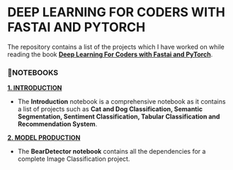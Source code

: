 # **DEEP LEARNING FOR CODERS WITH FASTAI AND PYTORCH**

The repository contains a list of the projects which I have worked on while reading the book [**Deep Learning For Coders with Fastai and PyTorch**](https://course.fast.ai/#). 

### **📒NOTEBOOKS**

[**1. INTRODUCTION**](https://github.com/ThinamXx/Fastai/tree/main/1.%20Introduction)
- The **Introduction** notebook is a comprehensive notebook as it contains a list of projects such as **Cat and Dog Classification, Semantic Segmentation, Sentiment Classification, Tabular Classification and Recommendation System**.

[**2. MODEL PRODUCTION**](https://github.com/ThinamXx/Fastai/tree/main/2.%20Model%20Production)
- The **BearDetector notebook** contains all the dependencies for a complete Image Classification project.
